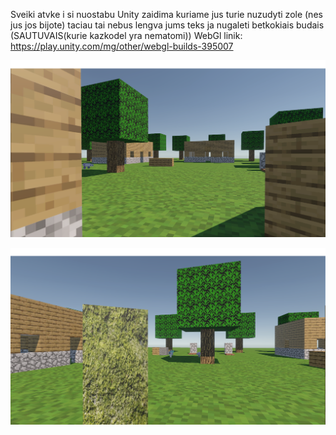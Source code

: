 Sveiki atvke i si nuostabu Unity zaidima kuriame jus turie nuzudyti zole (nes jus jos bijote)
taciau tai nebus lengva jums teks ja nugaleti betkokiais budais (SAUTUVAIS(kurie kazkodel yra nematomi))
WebGl linik: https://play.unity.com/mg/other/webgl-builds-395007

![image](https://github.com/PPbigness420/Not-Minecraft-Vs-Grass/blob/main/Preview/Preview1.png)

![image](https://github.com/PPbigness420/Not-Minecraft-Vs-Grass/blob/main/Preview/Preview2.png)

